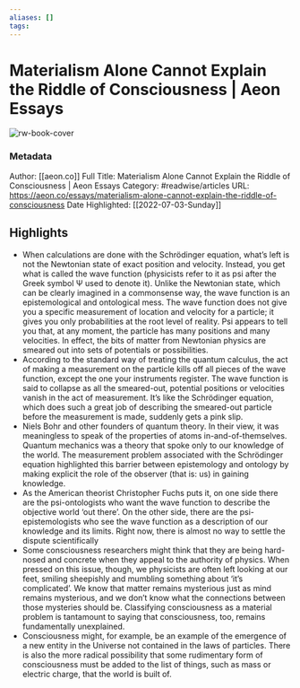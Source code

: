```yaml
---
aliases: []
tags:
---
```

# Materialism Alone Cannot Explain the Riddle of Consciousness | Aeon Essays

![rw-book-cover](https://readwise-assets.s3.amazonaws.com/static/images/article0.00998d930354.png)
### Metadata
Author: [[aeon.co]]
Full Title: Materialism Alone Cannot Explain the Riddle of Consciousness | Aeon Essays
Category: #readwise/articles
URL: https://aeon.co/essays/materialism-alone-cannot-explain-the-riddle-of-consciousness
Date Highlighted: [[2022-07-03-Sunday]]

## Highlights
- When calculations are done with the Schrödinger equation, what’s left is not the Newtonian state of exact position and velocity. Instead, you get what is called the wave function (physicists refer to it as psi after the Greek symbol Ψ used to denote it). Unlike the Newtonian state, which can be clearly imagined in a commonsense way, the wave function is an epistemological and ontological mess. The wave function does not give you a specific measurement of location and velocity for a particle; it gives you only probabilities at the root level of reality. Psi appears to tell you that, at any moment, the particle has many positions and many velocities. In effect, the bits of matter from Newtonian physics are smeared out into sets of potentials or possibilities.
- According to the standard way of treating the quantum calculus, the act of making a measurement on the particle kills off all pieces of the wave function, except the one your instruments register. The wave function is said to collapse as all the smeared-out, potential positions or velocities vanish in the act of measurement. It’s like the Schrödinger equation, which does such a great job of describing the smeared-out particle before the measurement is made, suddenly gets a pink slip.
- Niels Bohr and other founders of quantum theory. In their view, it was meaningless to speak of the properties of atoms in-and-of-themselves. Quantum mechanics was a theory that spoke only to our knowledge of the world. The measurement problem associated with the Schrödinger equation highlighted this barrier between epistemology and ontology by making explicit the role of the observer (that is: us) in gaining knowledge.
- As the American theorist Christopher Fuchs puts it, on one side there are the psi-ontologists who want the wave function to describe the objective world ‘out there’. On the other side, there are the psi-epistemologists who see the wave function as a description of our knowledge and its limits. Right now, there is almost no way to settle the dispute scientifically
- Some consciousness researchers might think that they are being hard-nosed and concrete when they appeal to the authority of physics. When pressed on this issue, though, we physicists are often left looking at our feet, smiling sheepishly and mumbling something about ‘it’s complicated’. We know that matter remains mysterious just as mind remains mysterious, and we don’t know what the connections between those mysteries should be. Classifying consciousness as a material problem is tantamount to saying that consciousness, too, remains fundamentally unexplained.
- Consciousness might, for example, be an example of the emergence of a new entity in the Universe not contained in the laws of particles. There is also the more radical possibility that some rudimentary form of consciousness must be added to the list of things, such as mass or electric charge, that the world is built of.
